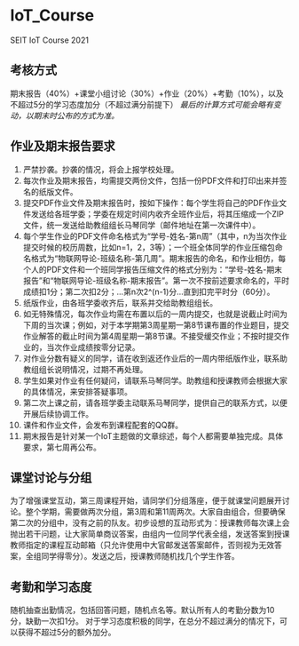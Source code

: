 # IoT_Course
 SEIT IoT Course 2021
 ## 考核方式
期末报告（40%）+课堂小组讨论（30%）+作业（20%）+考勤（10%），以及不超过5分的学习态度加分（不超过满分前提下）
*最后的计算方式可能会略有变动，以期末时公布的方式为准。*
## 作业及期末报告要求
 1. 严禁抄袭。抄袭的情况，将会上报学校处理。
 2. 每次作业及期末报告，均需提交两份文件，包括一份PDF文件和打印出来并签名的纸版文件。
 3. 提交PDF作业文件及期末报告时，按如下操作：每个学生将自己的PDF作业文件发送给各班学委；学委在规定时间内收齐全班作业后，将其压缩成一个ZIP文件，统一发送给助教组组长马琴同学（邮件地址在第一次课件中）。
 4. 每个学生作业的PDF文件命名格式为“学号-姓名-第n周”（其中，n为当次作业提交时候的校历周数，比如n=1，2，3等）；一个班全体同学的作业压缩包命名格式为“物联网导论-班级名称-第几周”。期末报告的命名，和作业相仿，每个人的PDF文件和一个班同学报告压缩文件的格式分别为：“学号-姓名-期末报告”和“物联网导论-班级名称-期末报告”。第一次不按前述要求命名的，平时成绩扣1分；第二次扣2分；...第n次2^(n-1)分...直到扣完平时分（60分）。
 5. 纸版作业，由各班学委收齐后，联系并交给助教组组长。
 6. 如无特殊情况，每次作业均需在布置以后的一周内提交，也就是说截止时间为下周的当次课；例如，对于本学期第3周星期一第8节课布置的作业题目，提交作业解答的截止时间为第4周星期一第8节课。不接受缓交作业；不按时提交作业的，当次作业成绩按零分记录。
 7. 对作业分数有疑义的同学，请在收到返还作业后的一周内带纸版作业，联系助教组组长说明情况，过期不再处理。
 8. 学生如果对作业有任何疑问，请联系马琴同学。助教组和授课教师会根据大家的具体情况，来安排答疑事项。
 9. 第二次上课之前，请各班学委主动联系马琴同学，提供自己的联系方式，以便开展后续协调工作。
 10. 课件和作业文件，会发布到课程配套的QQ群。
 11. 期末报告是针对某一个IoT主题做的文章综述，每个人都需要单独完成。具体要求，第七周再公布。
 ## 课堂讨论与分组
为了增强课堂互动，第三周课程开始，请同学们分组落座，便于就课堂问题展开讨论。整个学期，需要做两次分组，第3周和第11周两次。大家自由组合，但要确保第二次的分组中，没有之前的队友。初步设想的互动形式为：授课教师每次课上会抛出若干问题，让大家简单商议答案，由组内一位同学代表全组，发送答案到授课教师指定的课程互动邮箱（只允许使用中大官邮发送答案邮件，否则视为无效答案，全组同学得零分）。发送之后，授课教师随机找几个学生作答。
 ## 考勤和学习态度
随机抽查出勤情况，包括回答问题，随机点名等。默认所有人的考勤分数为10分，缺勤一次扣1分。
对于学习态度积极的同学，在总分不超过满分的情况下，可以获得不超过5分的额外加分。
